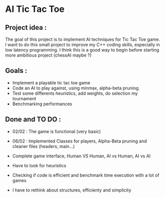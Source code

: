 # AI Tic Tac Toe

## Project idea :
The goal of this project is to implement AI techniques for Tic Tac Toe game.
I want to do this small project to improve my C++ coding skills, especially in low latency programming.
I think this is a good way to begin before starting more ambitious project (chessAI maybe ?)

## Goals :

- Implement a playable tic tac toe game
- Code an AI to play against, using minmax, alpha-beta pruning.
- Test some differents heuristics, add weights, do selection my tournament
- Benchmarking performances

## Done and TO DO : 

- 02/02 : The game is functional (very basic) 
- 06/02 : Implemented Classes for players, Alpha-Beta pruning and cleaner files (headers, main...)

- Complete game interface, Human VS Human, AI vs Human, AI vs AI 
- Have to look for heuristics
- Checking if code is efficient and benchmark time execution with a lot of games
- I have to rethink about structures, efficienty and simplicity 